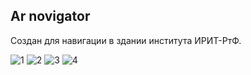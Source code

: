 ## Ar novigator

Создан для навигации в здании института ИРИТ-РтФ.  

![1](https://github.com/AinurGalimzyanov/ar-navigator/assets/89537004/e420b527-bb77-4410-b170-14bd4690af11)
![2](https://github.com/AinurGalimzyanov/ar-navigator/assets/89537004/d2cdf026-22d9-4102-b47b-4385d3c5aade)
![3](https://github.com/AinurGalimzyanov/ar-navigator/assets/89537004/dfca4441-5ebb-4462-a614-3e7ea35d2ac9)
![4](https://github.com/AinurGalimzyanov/ar-navigator/assets/89537004/500353c0-c4d4-4524-b1ea-bd58cf2abe5c)
